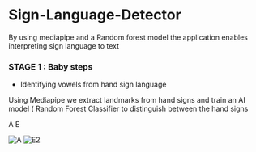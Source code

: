 # Sign-Language-Detector
By using mediapipe and a Random forest model the application enables interpreting sign language to text


### STAGE 1 : Baby steps
- Identifying vowels from hand sign language

Using Mediapipe we extract landmarks from hand signs and train an AI model ( Random Forest Classifier to distinguish between the hand  signs

A                                          E

![A](https://user-images.githubusercontent.com/88351433/185659379-efac2875-fa59-418f-ac39-c0dbfb5b8a03.jpg)       ![E2](https://user-images.githubusercontent.com/88351433/185659846-511dbad8-cf4e-4bc2-814b-5f912450c056.jpg) 


